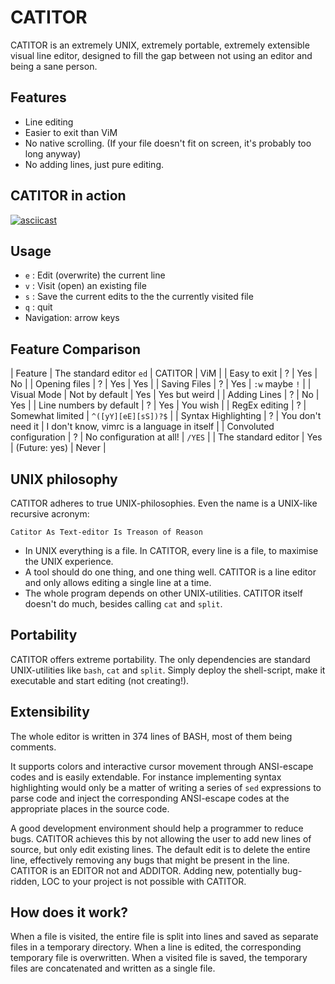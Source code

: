 # CATITOR

CATITOR is an extremely UNIX, extremely portable, extremely extensible visual line editor, designed to fill the gap between not using an editor and being a sane person.

## Features
- Line editing
- Easier to exit than ViM
- No native scrolling. (If your file doesn't fit on screen, it's probably too long anyway)
- No adding lines, just pure editing.


## CATITOR in action
[![asciicast](https://asciinema.org/a/484069.svg)](https://asciinema.org/a/484069)

## Usage

- `e` : Edit (overwrite) the current line
- `v` : Visit (open) an existing file
- `s` : Save the current edits to the the currently visited file
- `q` : quit
- Navigation: arrow keys


## Feature Comparison

| Feature                  | The standard editor `ed` | CATITOR                  | ViM                                         |
| Easy to exit             | ?                        | Yes                      | No                                          |
| Opening files            | ?                        | Yes                      | Yes                                         |
| Saving Files             | ?                        | Yes                      | `:w` maybe `!`                              |
| Visual Mode              | Not by default           | Yes                      | Yes but weird                               |
| Adding Lines             | ?                        | No                       | Yes                                         |
| Line numbers by default  | ?                        | Yes                      | You wish                                    |
| RegEx editing            | ?                        | Somewhat limited         | `^([yY][eE][sS])?$`                         |
| Syntax Highlighting      | ?                        | You don't need it        | I don't know, vimrc is a language in itself |
| Convoluted configuration | ?                        | No configuration at all! | `/YES`                                      |
| The standard editor      | Yes                      | (Future: yes)            | Never                                       |



## UNIX philosophy
CATITOR adheres to true UNIX-philosophies. Even the name is a UNIX-like recursive acronym:

`Catitor As Text-editor Is Treason of Reason`

- In UNIX everything is a file. In CATITOR, every line is a file, to maximise the UNIX experience. 
- A tool should do one thing, and one thing well. CATITOR is a line editor and only allows editing a single line at a time. 
- The whole program depends on other UNIX-utilities. CATITOR itself doesn't do much, besides calling `cat` and `split`. 


## Portability 
CATITOR offers extreme portability. The only dependencies are standard UNIX-utilities like `bash`, `cat` and `split`. Simply deploy the shell-script, make it executable and start editing (not creating!).

## Extensibility
The whole editor is written in 374 lines of BASH, most of them being comments. 

It supports colors and interactive cursor movement through ANSI-escape codes and is easily extendable. For instance implementing syntax highlighting would only be a matter of writing a series of `sed` expressions to parse code and inject the corresponding ANSI-escape codes at the appropriate places in the source code.

A good development environment should help a programmer to reduce bugs. CATITOR achieves this by not allowing the user to add new lines of source, but only edit existing lines. The default edit is to delete the entire line, effectively removing any bugs that might be present in the line. 
CATITOR is an EDITOR not and ADDITOR. Adding new, potentially bug-ridden, LOC to your project is not possible with CATITOR. 


## How does it work? 
When a file is visited, the entire file is split into lines and saved as separate files in a temporary directory. 
When a line is edited, the corresponding temporary file is overwritten. 
When a visited file is saved, the temporary files are concatenated and written as a single file. 

